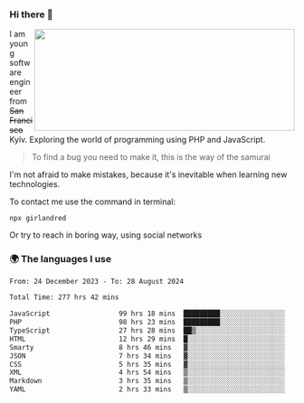 ### Hi there 👋  

<img align='right' src="https://github-readme-stats.vercel.app/api?username=girlandred&count_private=true&show_icons=true&include_all_commits=true&hide_rank=true&hide_title=true&theme=buefy&card_width=300" width=460 height=180>


I am young software engineer from ~~San Francisco~~ Kyiv. Exploring the world of programming using PHP and JavaScript.


> To find a bug you need to make it, this is the way of the samurai



I'm not afraid to make mistakes, because it's inevitable when learning new technologies.

To contact me use the command in terminal:

```
npx girlandred
```

Or try to reach in boring way, using social networks


### 🌍 The languages I use

<!--START_SECTION:waka-->

```txt
From: 24 December 2023 - To: 28 August 2024

Total Time: 277 hrs 42 mins

JavaScript                 99 hrs 18 mins  █████████░░░░░░░░░░░░░░░░   35.75 %
PHP                        98 hrs 23 mins  █████████░░░░░░░░░░░░░░░░   35.43 %
TypeScript                 27 hrs 28 mins  ██▒░░░░░░░░░░░░░░░░░░░░░░   09.89 %
HTML                       12 hrs 29 mins  █░░░░░░░░░░░░░░░░░░░░░░░░   04.50 %
Smarty                     8 hrs 46 mins   ▓░░░░░░░░░░░░░░░░░░░░░░░░   03.16 %
JSON                       7 hrs 34 mins   ▓░░░░░░░░░░░░░░░░░░░░░░░░   02.73 %
CSS                        5 hrs 35 mins   ▓░░░░░░░░░░░░░░░░░░░░░░░░   02.02 %
XML                        4 hrs 54 mins   ▒░░░░░░░░░░░░░░░░░░░░░░░░   01.77 %
Markdown                   3 hrs 35 mins   ▒░░░░░░░░░░░░░░░░░░░░░░░░   01.30 %
YAML                       2 hrs 33 mins   ▒░░░░░░░░░░░░░░░░░░░░░░░░   00.92 %
```

<!--END_SECTION:waka-->
